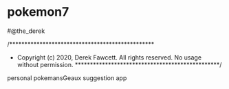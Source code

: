# pokemon7

#@the_derek


/************************************************
 * Copyright (c) 2020, Derek Fawcett. All rights reserved. No usage without permission.
 ************************************************/


personal pokemansGeaux suggestion app
